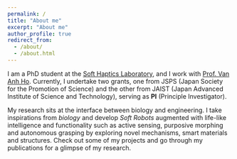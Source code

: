 ```yaml
---
permalink: /
title: "About me"
excerpt: "About me"
author_profile: true
redirect_from:
  - /about/
  - /about.html
---
```


I am a PhD student at the [Soft Haptics Laboratory](http://www.jaist.ac.jp/ms/labs/vanho/index-e.html), and I work with [Prof. Van Anh Ho](https://fp.jaist.ac.jp/public/Default2.aspx?id=669&l=1). Currently, I undertake two grants, one from JSPS (Japan Society for the Promotion of Science) and the other from JAIST (Japan Advanced Institute of Science and Technology), serving as **PI** (Principle Investigator).

My research sits at the interface between biology and engineering. I take inspirations from *biology* and develop *Soft Robots* augmented with life-like intelligence and functionality such as active sensing, purposive morphing and autonomous grasping by exploring novel mechanisms, smart materials and structures. Check out some of my projects and go through my publications for a glimpse of my research.
